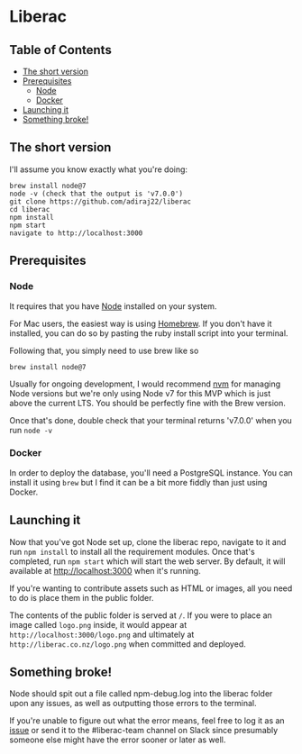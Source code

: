 # Liberac

## Table of Contents

- [The short version](#the-short-version)
- [Prerequisites](#prerequisites)
  - [Node](#node)
  - [Docker](#docker)
- [Launching it](#launching-it)
- [Something broke!](#something-broke!)

## The short version

I'll assume you know exactly what you're doing:

```
brew install node@7
node -v (check that the output is 'v7.0.0')
git clone https://github.com/adiraj22/liberac
cd liberac
npm install
npm start
navigate to http://localhost:3000
```

## Prerequisites

### Node

It requires that you have [Node](https://nodejs.org/en/) installed on your system.

For Mac users, the easiest way is using [Homebrew](https://brew.sh/). If you don't have it installed, you can do so by pasting the ruby install script into your terminal.

Following that, you simply need to use brew like so

```
brew install node@7
```

Usually for ongoing development, I would recommend [nvm](https://github.com/creationix/nvm) for managing Node versions but we're only using Node v7 for this MVP which is just above the current LTS. You should be perfectly fine with the Brew version.

Once that's done, double check that your terminal returns 'v7.0.0' when you run `node -v`

### Docker

In order to deploy the database, you'll need a PostgreSQL instance. You can install it using `brew` but I find it can be a bit more fiddly than just using Docker.

## Launching it

Now that you've got Node set up, clone the liberac repo, navigate to it and run `npm install` to install all the requirement modules. Once that's completed, run `npm start` which will start the web server. By default, it will available at [http://localhost:3000](http://localhost:3000) when it's running.

If you're wanting to contribute assets such as HTML or images, all you need to do is place them in the public folder.

The contents of the public folder is served at `/`. If you were to place an image called `logo.png` inside, it would appear at `http://localhost:3000/logo.png` and ultimately at `http://liberac.co.nz/logo.png` when committed and deployed.

## Something broke!

Node should spit out a file called npm-debug.log into the liberac folder upon any issues, as well as outputting those errors to the terminal.

If you're unable to figure out what the error means, feel free to log it as an [issue](https://github.com/adiraj/liberac#issues) or send it to the #liberac-team channel on Slack since presumably someone else might have the error sooner or later as well.